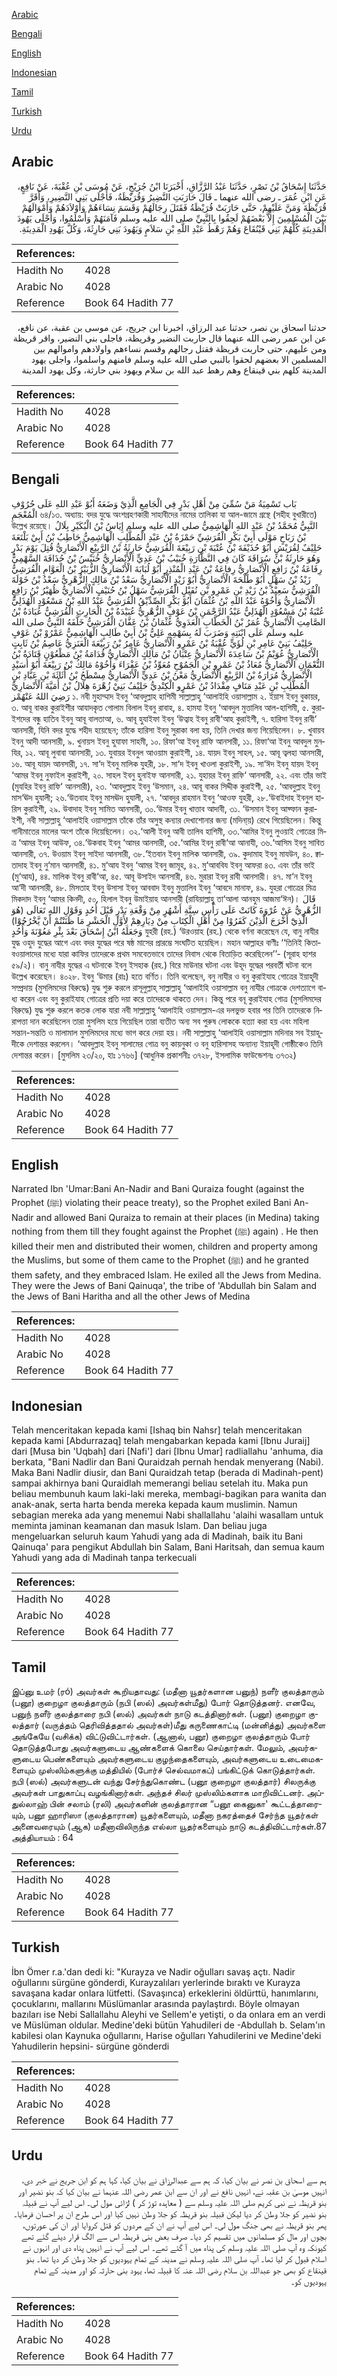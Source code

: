 [Arabic](#arabic)

[Bengali](#bengali)

[English](#english)

[Indonesian](#indonesian)

[Tamil](#tamil)

[Turkish](#turkish)

[Urdu](#urdu)

## Arabic


<div dir="rtl" lang="ar" style={{fontSize:'larger',backgroundColor:'#f8f9fa',padding:20}}>
حَدَّثَنَا إِسْحَاقُ بْنُ نَصْرٍ، حَدَّثَنَا عَبْدُ الرَّزَّاقِ، أَخْبَرَنَا ابْنُ جُرَيْجٍ، عَنْ مُوسَى بْنِ عُقْبَةَ، عَنْ نَافِعٍ، عَنِ ابْنِ عُمَرَ ـ رضى الله عنهما ـ قَالَ حَارَبَتِ النَّضِيرُ وَقُرَيْظَةُ، فَأَجْلَى بَنِي النَّضِيرِ، وَأَقَرَّ قُرَيْظَةَ وَمَنَّ عَلَيْهِمْ، حَتَّى حَارَبَتْ قُرَيْظَةُ فَقَتَلَ رِجَالَهُمْ وَقَسَمَ نِسَاءَهُمْ وَأَوْلاَدَهُمْ وَأَمْوَالَهُمْ بَيْنَ الْمُسْلِمِينَ إِلاَّ بَعْضَهُمْ لَحِقُوا بِالنَّبِيِّ صلى الله عليه وسلم فَآمَنَهُمْ وَأَسْلَمُوا، وَأَجْلَى يَهُودَ الْمَدِينَةِ كُلَّهُمْ بَنِي قَيْنُقَاعَ وَهُمْ رَهْطُ عَبْدِ اللَّهِ بْنِ سَلاَمٍ وَيَهُودَ بَنِي حَارِثَةَ، وَكُلَّ يَهُودِ الْمَدِينَةِ‏.‏
</div>
<div style={{backgroundColor:'#f8f9fa',padding:20, marginBottom: 10}}><table> <thead> <tr> <th>References:</th> <th></th> </tr> </thead> <tbody><tr><td>Hadith No</td><td>4028</td></tr><tr><td>Arabic No</td><td>4028</td></tr><tr><td>Reference</td><td>Book 64 Hadith 77</td></tr></tbody></table></div>


<div dir="rtl" lang="ar" style={{fontSize:'larger',backgroundColor:'#f8f9fa',padding:20}}>
حدثنا اسحاق بن نصر، حدثنا عبد الرزاق، اخبرنا ابن جريج، عن موسى بن عقبة، عن نافع، عن ابن عمر رضى الله عنهما قال حاربت النضير وقريظة، فاجلى بني النضير، واقر قريظة ومن عليهم، حتى حاربت قريظة فقتل رجالهم وقسم نساءهم واولادهم واموالهم بين المسلمين الا بعضهم لحقوا بالنبي صلى الله عليه وسلم فامنهم واسلموا، واجلى يهود المدينة كلهم بني قينقاع وهم رهط عبد الله بن سلام ويهود بني حارثة، وكل يهود المدينة
</div>
<div style={{backgroundColor:'#f8f9fa',padding:20, marginBottom: 10}}><table> <thead> <tr> <th>References:</th> <th></th> </tr> </thead> <tbody><tr><td>Hadith No</td><td>4028</td></tr><tr><td>Arabic No</td><td>4028</td></tr><tr><td>Reference</td><td>Book 64 Hadith 77</td></tr></tbody></table></div>

## Bengali


<div dir="ltr" lang="bn" style={{fontSize:'larger',backgroundColor:'#f8f9fa',padding:20}}>
بَاب تَسْمِيَةُ مَنْ سُمِّيَ مِنْ أَهْلِ بَدْرٍ فِي الْجَامِعِ الَّذِيْ وَضَعَهُ أَبُوْ عَبْدِ اللهِ عَلَى حُرُوْفِ الْمُعْجَمِ ৬৪/১৩. অধ্যায়: বদর যুদ্ধে অংশগ্রহণকারী সাহাবীদের নামের তালিকা যা আল-জামে গ্রন্থে (সহীহ বুখারীতে) উল্লেখ রয়েছে। النَّبِيُّ مُحَمَّدُ بْنُ عَبْدِ اللهِ الْهَاشِمِيُّ صلى الله عليه وسلم إِيَاسُ بْنُ الْبُكَيْرِ بِلَالُ بْنُ رَبَاحٍ مَوْلَى أَبِيْ بَكْرٍ الْقُرَشِيِّ حَمْزَةُ بْنُ عَبْدِ الْمُطَّلِبِ الْهَاشِمِيُّ حَاطِبُ بْنُ أَبِيْ بَلْتَعَةَ حَلِيْفٌ لِقُرَيْشٍ أَبُوْ حُذَيْفَةَ بْنُ عُتْبَةَ بْنِ رَبِيْعَةَ الْقُرَشِيُّ حَارِثَةُ بْنُ الرَّبِيْعِ الْأَنْصَارِيُّ قُتِلَ يَوْمَ بَدْرٍ وَهُوَ حَارِثَةُ بْنُ سُرَاقَةَ كَانَ فِي النَّظَّارَةِ خُبَيْبُ بْنُ عَدِيٍّ الْأَنْصَارِيُّ خُنَيْسُ بْنُ حُذَافَةَ السَّهْمِيُّ رِفَاعَةُ بْنُ رَافِعٍ الْأَنْصَارِيُّ رِفاعَةُ بْنُ عَبْدِ الْمُنْذِرِ أَبُوْ لُبَابَةَ الْأَنْصَارِيُّ الزُّبَيْرُ بْنُ الْعَوَّامِ الْقُرَشِيُّ زَيْدُ بْنُ سَهْلٍ أَبُوْ طَلْحَةَ الْأَنْصَارِيُّ أَبُوْ زَيْدٍ الْأَنْصَارِيُّ سَعْدُ بْنُ مَالِكٍ الزُّهْرِيُّ سَعْدُ بْنُ خَوْلَةَ الْقُرَشِيُّ سَعِيْدُ بْنُ زَيْدِ بْنِ عَمْرِو بْنِ نُفَيْلٍ الْقُرَشِيُّ سَهْلُ بْنُ حُنَيْفٍ الْأَنْصَارِيُّ ظُهَيْرُ بْنُ رَافِعٍ الْأَنْصَارِيُّ وَأَخُوْهُ عَبْدُ اللهِ بْنُ عُثْمَانَ أَبُوْ بَكْرٍ الصِّدِّيْقُ الْقُرَشِيُّ عَبْدُ اللهِ بْنُ مَسْعُوْدٍ الْهُذَلِيُّ عُتْبَةُ بْنُ مَسْعُوْدٍ الْهُذَلِيُّ عَبْدُ الرَّحْمَنِ بْنُ عَوْفٍ الزُّهْرِيُّ عُبَيْدَةُ بْنُ الْحَارِثِ الْقُرَشِيُّ عُبَادَةُ بْنُ الصَّامِتِ الْأَنْصَارِيُّ عُمَرُ بْنُ الْخَطَّابِ الْعَدَوِيُّ عُثْمَانُ بْنُ عَفَّانَ الْقُرَشِيُّ خَلَّفَهُ النَّبِيُّ صلى الله عليه وسلم عَلَى ابْنَتِهِ وَضَرَبَ لَهُ بِسَهْمِهِ عَلِيُّ بْنُ أَبِيْ طَالِبٍ الْهَاشِمِيُّ عَمْرُوْ بْنُ عَوْفٍ حَلِيْفُ بَنِيْ عَامِرِ بْنِ لُؤَيٍّ عُقْبَةُ بْنُ عَمْرٍو الْأَنْصَارِيُّ عَامِرُ بْنُ رَبِيْعَةَ الْعَنَزِيُّ عَاصِمُ بْنُ ثَابِتٍ الْأَنْصَارِيُّ عُوَيْمُ بْنُ سَاعِدَةَ الْأَنْصَارِيُّ عِتْبَانُ بْنُ مَالِكٍ الْأَنْصَارِيُّ قُدَامَةُ بْنُ مَظْعُوْنٍ قَتَادَةُ بْنُ النُّعْمَانِ الْأَنْصَارِيُّ مُعَاذُ بْنُ عَمْرِو بْنِ الْجَمُوْحِ مُعَوِّذُ بْنُ عَفْرَاءَ وَأَخُوْهُ مَالِكُ بْنُ رَبِيْعَةَ أَبُوْ أُسَيْدٍ الْأَنْصَارِيُّ مُرَارَةُ بْنُ الرَّبِيْعِ الْأَنْصَارِيُّ مَعْنُ بْنُ عَدِيٍّ الْأَنْصَارِيُّ مِسْطَحُ بْنُ أُثَاثَةَ بْنِ عَبَّادِ بْنِ الْمُطَّلِبِ بْنِ عَبْدِ مَنَافٍ مِقْدَادُ بْنُ عَمْرٍو الْكِنْدِيُّ حَلِيْفُ بَنِيْ زُهْرَةَ هِلَالُ بْنُ أُمَيَّةَ الْأَنْصَارِيُّ رَضِيَ اللهُ عَنْهُمْز ১. নবী মুহাম্মাদ ইবনু ‘আবদুল্লাহ হাশিমী সাল্লাল্লাহু ‘আলাইহি ওয়াসাল্লাম ২. ইয়াস ইবনু বুকায়র, ৩. আবূ বাকর কুরাইশীর আযাদকৃত গোলাম বিলাল ইবনু রাবাহ, ৪. হামযা ইবনু ‘আবদুল মুত্তালিব আল-হাশিমী, ৫. কুরাইশদের বন্ধু হাতিব ইবনু আবূ বালতাআ, ৬. আবূ হুযাইফা ইবনু ‘উত্বাহ ইবনু রাবী‘আহ কুরাইশী, ৭. হারিসা ইবনু রাবী‘ আনসারী, যিনি বদর যুদ্ধে শহীদ হয়েছেন; তাঁকে হারিসা ইবনু সুরাকা বলা হয়, তিনি দেখার জন্য গিয়েছিলেন। ৮. খুবায়ব ইবনু আদী আনসারী, ৯. খুনায়স ইবনু হুযাফা সাহমী, ১০. রিফা‘আ ইবনু রাফি আনসারী, ১১. রিফা‘আ ইবনু আবদুল মুনযির, ১২. আবূ লুবাবা আনসারী, ১৩. যুবায়র ইবনুল আওয়াম কুরাইশী, ১৪. যায়দ ইবনু সাহল, ১৫. আবূ ত্বলহা আনসারী, ১৬. আবূ যায়দ আনসারী, ১৭. সা‘দ ইবনু মালিক যুহরী, ১৮. সা‘দ ইবনু খাওলা কুরাইশী, ১৯. সা‘ঈদ ইবনু যায়দ ইবনু ‘আমর ইবনু নুফাইল কুরাইশী, ২০. সাহল ইবনু হুনাইফ আনসারী, ২১. যুহায়র ইবনু রাফি‘ আনসারী, ২২. এবং তাঁর ভাই (মুযহির ইবনু রাফি‘ আনসারী), ২৩. ‘আবদুল্লাহ ইবনু ‘উসমান, ২৪. আবূ বাকর সিদ্দীক কুরাইশী, ২৫. ‘আবদুল্লাহ ইবনু মাস‘ঊদ হুযালী; ২৬.‘উতবাহ ইবনু মাসঊদ হুযালী, ২৭. ‘আবদুর রাহমান ইবনু ‘আওফ যুহরী, ২৮.‘উবাইদাহ ইবনুল হারিস কুরাইশী, ২৯. উবাদাহ ইবনু সামিত আনসারী, ৩০.‘উমার ইবনু খাত্তাব আদাবী, ৩১. ‘উসমান ইবনু আফ্ফান কুরাইশী, নবী সাল্লাল্লাহু ‘আলাইহি ওয়াসাল্লাম তাঁকে তাঁর অসুস্থ কন্যার দেখাশোনার জন্য (মদিনা্য়) রেখে গিয়েছিলেন। কিন্তু গানীমাতের মালের অংশ তাঁকে দিয়েছিলেন। ৩২.‘আলী ইবনু আবী তালিব হাশিমী, ৩৩.‘আমির ইবনু লুওয়াই গোত্রের মিত্র ‘আমর ইবনু আউফ, ৩৪.‘উকবাহ ইবনু ‘আমর আনসারী, ৩৫.‘আমির ইবনু রাবী‘আ আনাযী, ৩৬.‘আসিম ইবনু সাবিত আনসারী, ৩৭. উওয়াম ইবনু সাইদা আনসারী, ৩৮.‘ইতবান ইবনু মালিক আনসারী, ৩৯. কুদামাহ ইবনু মাযউন, ৪০. ক্বাতাদাহ ইবনু নু‘মান আনসারী, ৪১. মু‘আয ইবনু ‘আমর ইবনু জামূহ, ৪২. মু‘আববিয ইবনু আফরা ৪৩. এবং তাঁর ভাই (মু‘আয), ৪৪. মালিক ইবনু রাবী‘আ, ৪৫. আবূ উসাইদ আনসারী, ৪৬. মুরারা ইবনু রাবী আনসারী। ৪৭. মা‘ন ইবনু আ‘দী আনসারী, ৪৮. মিসতাহ ইবনু উসাসা ইবনু আববাদ ইবনু মুত্তালিব ইবনু ‘আবদে মানাফ, ৪৯. যুহরা গোত্রের মিত্র মিকদাদ ইবনু ‘আমর কিনদী, ৫০. হিলাল ইবনু উমাইয়াহ আনসারী (রাযিয়াল্লাহু তা‘আলা আনহুম আজমা‘ঈন)। قَالَ الزُّهْرِيُّ عَنْ عُرْوَةَ كَانَتْ عَلَى رَأْسِ سِتَّةِ أَشْهُرٍ مِنْ وَقْعَةِ بَدْرٍ قَبْلَ أُحُدٍ وَقَوْلِ اللهِ تَعَالَى (هُوَ الَّذِيْٓ أَخْرَجَ الَّذِيْنَ كَفَرُوْا مِنْ أَهْلِ الْكِتَابِ مِنْ دِيَارِهِمْ لِأَوَّلِ الْحَشْرِ مَا ظَنَنْتُمْ أَنْ يَّخْرُجُوْا) وَجَعَلَهُ ابْنُ إِسْحَاقَ بَعْدَ بِئْرِ مَعُوْنَةَ وَأُحُدٍ যুহরী (রহ.) ‘উরওয়াহ (রহ.) থেকে বর্ণনা করেছেন যে, বানু নাযীর যুদ্ধ ওহুদ যুদ্ধের আগে এবং বদর যুদ্ধের পরে ষষ্ঠ মাসের প্রারম্ভে সংঘটিত হয়েছিল। মহান আল্লাহর বাণীঃ ‘‘তিনিই কিতাবওয়ালাদের মধ্যে যারা কাফির তাদেরকে প্রথম সমবেতভাবে তাদের নিবাস থেকে বিতাড়িত করেছিলেন’’- (সূরাহ হাশর ৫৯/২)। বানু নাযীর যুদ্ধের এ ঘটনাকে ইবনু ইসহাক (রহ.) বিরে মাউনার ঘটনা এবং উহূদ যুদ্ধের পরবর্তী ঘটনা বলে উল্লেখ করেছেন। ৪০২৮. ইবনু ‘উমার (রাঃ) হতে বর্ণিত। তিনি বলেছেন, বনু নাযীর ও বনু কুরাইযাহ গোত্রের ইয়াহূদী সম্প্রদায় (মুসলিমদের বিরুদ্ধে) যুদ্ধ শুরু করলে রাসূলুল্লাহ্ সাল্লাল্লাহু ‘আলাইহি ওয়াসাল্লাম বনু নাযীর গোত্রকে দেশত্যাগে বাধ্য করেন এবং বনু কুরাইযাহ গোত্রের প্রতি দয়া করে তাদেরকে থাকতে দেন। কিন্তু পরে বনূ কুরাইযাহ গোত্র (মুসলিমদের বিরুদ্ধে) যুদ্ধ শুরু করলে কতক লোক যারা নবী সাল্লাল্লাহু ‘আলাইহি ওয়াসাল্লাম-এর দলভুক্ত হবার পর তিনি তাদেরকে নিরাপত্তা দান করেছিলেন তারা মুসলিম হয়ে গিয়েছিল তারা ব্যতীত অন্য সব পুরুষ লোককে হত্যা করা হয় এবং মহিলা সন্তান-সন্ততি ও মালামাল মুসলিমদের মধ্যে ভাগ করে দেয়া হয়। নবী সাল্লাল্লাহু ‘আলাইহি ওয়াসাল্লাম মদিনার সব ইয়াহূদীকে দেশান্তর করলেন। ‘আবদুল্লাহ ইবনু সালামের গোত্র বনু কায়নুকা ও বনু হারিসাসহ অন্যান্য ইয়াহূদী গোষ্ঠীকেও তিনি দেশান্তর করেন। [মুসলিম ২৩/২০, হাঃ ১৭৬৬] (আধুনিক প্রকাশনীঃ ৩৭২৮, ইসলামিক ফাউন্ডেশনঃ ৩৭৩২)
</div>
<div style={{backgroundColor:'#f8f9fa',padding:20, marginBottom: 10}}><table> <thead> <tr> <th>References:</th> <th></th> </tr> </thead> <tbody><tr><td>Hadith No</td><td>4028</td></tr><tr><td>Arabic No</td><td>4028</td></tr><tr><td>Reference</td><td>Book 64 Hadith 77</td></tr></tbody></table></div>

## English


<div dir="ltr" lang="en" style={{fontSize:'larger',backgroundColor:'#f8f9fa',padding:20}}>
Narrated Ibn 'Umar:Bani An-Nadir and Bani Quraiza fought (against the Prophet (ﷺ) violating their peace treaty), so the Prophet exiled Bani An-Nadir and allowed Bani Quraiza to remain at their places (in Medina) taking nothing from them till they fought against the Prophet (ﷺ) again) . He then killed their men and distributed their women, children and property among the Muslims, but some of them came to the Prophet (ﷺ) and he granted them safety, and they embraced Islam. He exiled all the Jews from Medina. They were the Jews of Bani Qainuqa', the tribe of 'Abdullah bin Salam and the Jews of Bani Haritha and all the other Jews of Medina
</div>
<div style={{backgroundColor:'#f8f9fa',padding:20, marginBottom: 10}}><table> <thead> <tr> <th>References:</th> <th></th> </tr> </thead> <tbody><tr><td>Hadith No</td><td>4028</td></tr><tr><td>Arabic No</td><td>4028</td></tr><tr><td>Reference</td><td>Book 64 Hadith 77</td></tr></tbody></table></div>

## Indonesian


<div dir="ltr" lang="id" style={{fontSize:'larger',backgroundColor:'#f8f9fa',padding:20}}>
Telah menceritakan kepada kami [Ishaq bin Nahsr] telah menceritakan kepada kami [Abdurrazaq] telah mengabarkan kepada kami [Ibnu Juraij] dari [Musa bin 'Uqbah] dari [Nafi'] dari [Ibnu Umar] radliallahu 'anhuma, dia berkata, "Bani Nadlir dan Bani Quraidzah pernah hendak menyerang (Nabi). Maka Bani Nadlir diusir, dan Bani Quraidzah tetap (berada di Madinah-pent) sampai akhirnya bani Quraidlah memerangi beliau setelah itu. Maka pun beliau membunuh kaum laki-laki mereka, membagi-bagikan para wanita dan anak-anak, serta harta benda mereka kepada kaum muslimin. Namun sebagian mereka ada yang menemui Nabi shallallahu 'alaihi wasallam untuk meminta jaminan keamanan dan masuk Islam. Dan beliau juga mengeluarkan seluruh kaum Yahudi yang ada di Madinah, baik itu Bani Qainuqa' para pengikut Abdullah bin Salam, Bani Haritsah, dan semua kaum Yahudi yang ada di Madinah tanpa terkecuali
</div>
<div style={{backgroundColor:'#f8f9fa',padding:20, marginBottom: 10}}><table> <thead> <tr> <th>References:</th> <th></th> </tr> </thead> <tbody><tr><td>Hadith No</td><td>4028</td></tr><tr><td>Arabic No</td><td>4028</td></tr><tr><td>Reference</td><td>Book 64 Hadith 77</td></tr></tbody></table></div>

## Tamil


<div dir="ltr" lang="ta" style={{fontSize:'larger',backgroundColor:'#f8f9fa',padding:20}}>
இப்னு உமர் (ரó) அவர்கள் கூறியதாவது: (மதீனா யூதர்களான பனுந்) நளீர் குலத்தாரும் (பனூ) குறைழா குலத்தாரும் (நபி (ஸல்) அவர்கள்மீது) போர் தொடுத்தனர். எனவே, பனுந் நளீர் குலத்தாரை நபி (ஸல்) அவர்கள் நாடு கடத்தினார்கள். (பனூ) குறைழா குலத்தார் (வருத்தம் தெரிவித்ததால் அவர்கள்)மீது கருணைகாட்டி (மன்னித்து) அவர்களை அங்கேயே (வசிக்க) விட்டுவிட்டார்கள். (ஆனால், பனூ) குறைழா குலத்தாரும் போர் தொடுத்தபோது அவர்களுடைய ஆண்களைக் கொலை செய்தார்கள். மேலும், அவர்களுடைய பெண்களையும் அவர்களுடைய குழந்தைகளையும், அவர்களுடைய உடைமைகளையும் முஸ்லிம்களுக்கு மத்தியில் (போர்ச் செல்வமாகப்) பங்கிட்டுக் கொடுத்தார்கள். நபி (ஸல்) அவர்களுடன் வந்து சேர்ந்துகொண்ட (பனூ குறைழா குலத்தார்) சிலருக்கு அவர்கள் பாதுகாப்பு வழங்கினார்கள். அந்தச் சிலர் முஸ்லிம்களாக மாறிவிட்டனர். அப்துல்லாஹ் பின் சலாம் (ரலி) அவர்களின் குலத்தாரான “பனூ கைனுகா' கூட்டத்தாரையும், பனூ ஹாரிஸா (குலத்தாரான) யூதர்களையும், மதீனா நகரத்தைச் சேர்ந்த யூதர்கள் அனைவரையும் (ஆக) மதீனாவிலிருந்த எல்லா யூதர்களையும் நாடு கடத்திவிட்டார்கள்.87 அத்தியாயம் : 64
</div>
<div style={{backgroundColor:'#f8f9fa',padding:20, marginBottom: 10}}><table> <thead> <tr> <th>References:</th> <th></th> </tr> </thead> <tbody><tr><td>Hadith No</td><td>4028</td></tr><tr><td>Arabic No</td><td>4028</td></tr><tr><td>Reference</td><td>Book 64 Hadith 77</td></tr></tbody></table></div>

## Turkish


<div dir="ltr" lang="tr" style={{fontSize:'larger',backgroundColor:'#f8f9fa',padding:20}}>
İbn Ömer r.a.'dan dedi ki: "Kurayza ve Nadir oğulları savaş açtı. Nadir oğullarını sürgüne gönderdi, Kurayzalıları yerlerinde bıraktı ve Kurayza savaşana kadar onlara lütfetti. (Savaşınca) erkeklerini öldürttü, hanımlarını, çocuklarını, mallarını Müslümanlar arasında paylaştırdı. Böyle olmayan bazıları ise Nebi Sallallahu Aleyhi ve Sellem'e yetişti, o da onlara em an verdi ve Müslüman oldular. Medine'deki bütün Yahudileri de -Abdullah b. Selam'ın kabilesi olan Kaynuka oğullarını, Harise oğulları Yahudilerini ve Medine'deki Yahudilerin hepsini- sürgüne gönderdi
</div>
<div style={{backgroundColor:'#f8f9fa',padding:20, marginBottom: 10}}><table> <thead> <tr> <th>References:</th> <th></th> </tr> </thead> <tbody><tr><td>Hadith No</td><td>4028</td></tr><tr><td>Arabic No</td><td>4028</td></tr><tr><td>Reference</td><td>Book 64 Hadith 77</td></tr></tbody></table></div>

## Urdu


<div dir="rtl" lang="ur" style={{fontSize:'larger',backgroundColor:'#f8f9fa',padding:20}}>
ہم سے اسحاق بن نصر نے بیان کیا، کہ ہم سے عبدالرزاق نے بیان کیا، کہا ہم کو ابن جریج نے خبر دی، انہیں موسیٰ بن عقبہ نے، انہیں نافع نے اور ان سے ابن عمر رضی اللہ عنہما نے بیان کیا کہ بنو نضیر اور بنو قریظہ نے نبی کریم صلی اللہ علیہ وسلم سے ( معاہدہ توڑ کر ) لڑائی مول لی۔ اس لیے آپ نے قبیلہ بنو نضیر کو جلا وطن کر دیا لیکن قبیلہ بنو قریظہ کو جلا وطن نہیں کیا اور اس طرح ان پر احسان فرمایا۔ پھر بنو قریظہ نے بھی جنگ مول لی۔ اس لیے آپ نے ان کے مردوں کو قتل کروایا اور ان کی عورتوں، بچوں اور مال کو مسلمانوں میں تقسیم کر دیا۔ صرف بعض بنی قریظہ اس سے الگ قرار دیئے گئے تھے کیونکہ وہ آپ صلی اللہ علیہ وسلم کی پناہ میں آ گئے تھے۔ اس لیے آپ نے انہیں پناہ دی اور انہوں نے اسلام قبول کر لیا تھا۔ آپ صلی اللہ علیہ وسلم نے مدینہ کے تمام یہودیوں کو جلا وطن کر دیا تھا۔ بنو قینقاع کو بھی جو عبداللہ بن سلام رضی اللہ عنہ کا قبیلہ تھا، یہود بنی حارثہ کو اور مدینہ کے تمام یہودیوں کو۔
</div>
<div style={{backgroundColor:'#f8f9fa',padding:20, marginBottom: 10}}><table> <thead> <tr> <th>References:</th> <th></th> </tr> </thead> <tbody><tr><td>Hadith No</td><td>4028</td></tr><tr><td>Arabic No</td><td>4028</td></tr><tr><td>Reference</td><td>Book 64 Hadith 77</td></tr></tbody></table></div>